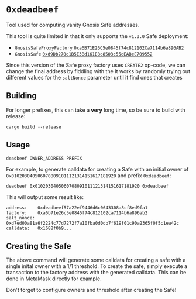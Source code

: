 # `0xdeadbeef`

Tool used for computing vanity Gnosis Safe addresses.

This tool is quite limited in that it only supports the `v1.3.0` Safe deployment:
- `GnosisSafeProxyFactory` [`0xa6B71E26C5e0845f74c812102Ca7114b6a896AB2`](https://etherscan.io/address/0xa6B71E26C5e0845f74c812102Ca7114b6a896AB2)
- `GnosisSafe` [`0xd9Db270c1B5E3Bd161E8c8503c55cEABeE709552`](https://etherscan.io/address/0xd9Db270c1B5E3Bd161E8c8503c55cEABeE709552)

Since this version of the Safe proxy factory uses `CREATE2` op-code, we can change the final address by fiddling with the 
It works by randomly trying out different values for the `saltNonce` parameter until it find ones that creates

## Building

For longer prefixes, this can take a **very** long time, so be sure to build with release:
```
cargo build --release
```

## Usage

```
deadbeef OWNER_ADDRESS PREFIX
```

For example, to generate calldata for creating a Safe with an initial owner of `0x0102030405060708091011121314151617181920` and prefix `0xdeadbeef`:

```
deadbeef 0x0102030405060708091011121314151617181920 0xdeadbeef
```

This will output some result like:
```
address:    0xdeadbeef57a22ef9446d6c0643308a8cf8ed9fa1
factory:    0xa6b71e26c5e0845f74c812102ca7114b6a896ab2
salt_nonce: 0xd7ed00a81a6f2224c77d7272f7a10fba0d0db7f619f01c90a2365f0f5c1ea42c
calldata:   0x1688f0b9...
```

## Creating the Safe

The above command will generate some calldata for creating a safe with a single inital owner with a 1/1 threshold.
To create the safe, simply execute a transaction to the factory address with the generated calldata.
This can be done in MetaMask directly for example.

Don't forget to configure owners and threshold after creating the Safe!
